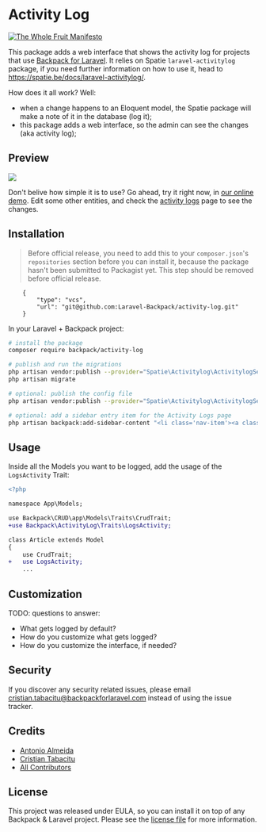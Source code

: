 # Activity Log

[![The Whole Fruit Manifesto](https://img.shields.io/badge/writing%20standard-the%20whole%20fruit-brightgreen)](https://github.com/the-whole-fruit/manifesto)

This package adds a web interface that shows the activity log for projects that use [Backpack for Laravel](https://backpackforlaravel.com/). It relies on Spatie `laravel-activitylog` package, if you need further information on how to use it, head to https://spatie.be/docs/laravel-activitylog/.

How does it all work? Well:
- when a change happens to an Eloquent model, the Spatie package will make a note of it in the database (log it);
- this package adds a web interface, so the admin can see the changes (aka activity log);

## Preview

![](https://user-images.githubusercontent.com/1032474/205863022-827f3248-a9f3-4d05-896f-5fa7a40227be.gif)

Don't belive how simple it is to use? Go ahead, try it right now, in [our online demo](https://demo.backpackforlaravel.com/admin/activity-log).  Edit some other entities, and check the [activity logs](https://demo.backpackforlaravel.com/admin/activity-log) page to see the changes.

## Installation

> Before official release, you need to add this to your `composer.json`'s `repositories` section before you can install it, because the package hasn't been submitted to Packagist yet. This step should be removed before official release. 
> 
        {
            "type": "vcs",
            "url": "git@github.com:Laravel-Backpack/activity-log.git"
        }

In your Laravel + Backpack project:

```bash
# install the package
composer require backpack/activity-log

# publish and run the migrations
php artisan vendor:publish --provider="Spatie\Activitylog\ActivitylogServiceProvider" --tag="activitylog-migrations"
php artisan migrate

# optional: publish the config file
php artisan vendor:publish --provider="Spatie\Activitylog\ActivitylogServiceProvider" --tag="activitylog-config"

# optional: add a sidebar entry item for the Activity Logs page
php artisan backpack:add-sidebar-content "<li class='nav-item'><a class='nav-link' href='{{ backpack_url('activity-log') }}'><i class='nav-icon la la-stream'></i> Activity Logs</a></li>"
```

## Usage

Inside all the Models you want to be logged, add the usage of the `LogsActivity` Trait:

```diff
<?php

namespace App\Models;

use Backpack\CRUD\app\Models\Traits\CrudTrait;
+use Backpack\ActivityLog\Traits\LogsActivity;

class Article extends Model
{
    use CrudTrait;
+   use LogsActivity;
    ...
```

## Customization

TODO: questions to answer:
- What gets logged by default?
- How do you customize what gets logged?
- How do you customize the interface, if needed?

## Security

If you discover any security related issues, please email cristian.tabacitu@backpackforlaravel.com instead of using the issue tracker.

## Credits

- [Antonio Almeida](https://github.com/promatik)
- [Cristian Tabacitu](https://github.com/tabacitu)
- [All Contributors][link-contributors]

## License

This project was released under EULA, so you can install it on top of any Backpack & Laravel project. Please see the [license file](license.md) for more information. 

[ico-version]: https://img.shields.io/packagist/v/backpack/activity-log.svg?style=flat-square
[ico-downloads]: https://img.shields.io/packagist/dt/backpack/activity-log.svg?style=flat-square
[link-author]: https://github.com/backpack
[link-contributors]: ../../contributors

